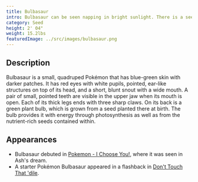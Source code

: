 ```yaml
---
title: Bulbasaur
intro: Bulbasaur can be seen napping in bright sunlight. There is a seed on its back. By soaking up the sun's rays, the seed grows progressively larger. 
category: Seed
height: 2' 04"
weight: 15.2lbs
featuredImage: ../src/images/bulbasaur.png
---
```

## Description
Bulbasaur is a small, quadruped Pokémon that has blue-green skin with darker patches. It has red eyes with white pupils, pointed, ear-like structures on top of its head, and a short, blunt snout with a wide mouth. A pair of small, pointed teeth are visible in the upper jaw when its mouth is open. Each of its thick legs ends with three sharp claws. On its back is a green plant bulb, which is grown from a seed planted there at birth. The bulb provides it with energy through photosynthesis as well as from the nutrient-rich seeds contained within.

## Appearances
- Bulbasaur debuted in [Pokemon - I Choose You!](https://bulbapedia.bulbagarden.net/wiki/EP001), where it was seen in Ash's dream.
- A starter Pokémon Bulbasaur appeared in a flashback in [Don't Touch That 'dile](https://bulbapedia.bulbagarden.net/wiki/EP117).